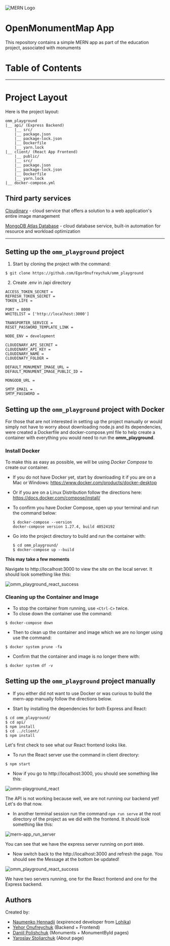 ![MERN Logo](https://www.3ritechnologies.com/wp-content/uploads/2019/11/MERN-Stack-Training-in-Pune-e1575022427244.png)

# OpenMonumentMap App
This repository contains a simple MERN app as part of the education project, associated with monuments
# Table of Contents

---

# Project Layout

   Here is the project layout:
   ```
   omm_playground
   |__ api/ (Express Backend)
       |__ src/
       |__ package.json
       |__ package-lock.json
       |__ Dockerfile
       |__ yarn.lock
   |__ client/ (React App Frontend)
       |__ public/
       |__ src/
       |__ package.json
       |__ package-lock.json
       |__ Dockerfile
       |__ yarn.lock
   |__ docker-compose.yml
   ```
## Third party services

[Cloudinary](https://cloudinary.com/) - cloud service that offers a solution to a web application's entire image management

[MongoDB Atlas Database](https://www.mongodb.com/cloud/atlas) - cloud database service, built-in automation for resource and workload optimization

---

## Setting up the `omm_playground` project

1. Start by cloning the project with the command:

```
$ git clone https://github.com/EgorOnufreychuk/omm_playground
```

2. Create .env in /api directory

```
ACCESS_TOKEN_SECRET = 
REFRESH_TOKEN_SECRET = 
TOKEN_LIFE = 

PORT = 8000
WHITELIST = ['http://localhost:3000']

TRANSPORTER_SERVICE = 
RESET_PASSWORD_TEMPLATE_LINK = 

NODE_ENV = development

CLOUDINARY_API_SECRET = 
CLOUDINARY_API_KEY = 
CLOUDINARY_NAME = 
CLOUDINATY_FOLDER = 

DEFAULT_MONUMENT_IMAGE_URL = 
DEFAULT_MONUMENT_IMAGE_PUBLIC_ID = 

MONGODB_URL = 

SMTP_EMAIL = 
SMTP_PASSWORD = 
```

## Setting up the `omm_playground` project with Docker

For those that are not interested in setting up the project manually or would simply not have to worry about downloading node.js and its dependencies, were created a Dockerfile and docker-compose.yml file to help create a container with everything you would need to run the **omm_playground**.

### Install Docker

To make this as easy as possible, we will be using *Docker Compose* to create our container.

- If you do not have Docker yet, start by downloading it if you are on a Mac or Windows:
  https://www.docker.com/products/docker-desktop

- Or if you are on a Linux Distribution follow the directions here:
  https://docs.docker.com/compose/install/
  
- To confirm you have Docker Compose, open up your terminal and run the command below:

  ```
  $ docker-compose --version
  docker-compose version 1.27.4, build 40524192
  ```
  
- Go into the project directory to build and run the container with:

  ```
  $ cd omm_playground/
  $ docker-compose up --build
  ```

**This may take a few moments**

Navigate to http://localhost:3000 to view the site on the local server.
It should look something like this:

![omm_playground_react_success](https://github.com/EgorOnufreychuk/omm-images/blob/main/Backend%20%2B%20Frontend%20success.png)

 ### Cleaning up the Container and Image

  - To stop the container from running, use `<Ctrl-C>` twice.
  - To close down the container use the command:

  ```
  $ docker-compose down
  ```
  - Then to clean up the container and image which we are no longer using use the command:

  ```
  $ docker system prune -fa
  ```

  - Confirm that the container and image is no longer there with:

  ```
  $ docker system df -v
  ```
## Setting up the `omm_playground` project manually
  
  - If you either did not want to use Docker or was curious to build the mern-app manually follow the directions below.
  
  - Start by installing the dependencies for both Express and React:
  ```
  $ cd omm_playground/
  $ cd api/
  $ npm install
  $ cd ../client/
  $ npm install
  ```
  
  Let's first check to see what our React frontend looks like.
  - To run the React server use the command in client directory:
  ```
  $ npm start
  ```
  - Now if you go to http://localhost:3000, you should see something like this:
  
  ![omm-playground_react](https://github.com/EgorOnufreychuk/omm-images/blob/main/Frontend%20success.png)
  
  The API is not working because well, we are not running our backend yet!
  Let's do that now.
  
  - In another terminal session run the command `npm run serve` at the root directory of the project as we did with the frontend.
  It should look something like this:
  
  ![mern-app_run_server](https://github.com/EgorOnufreychuk/omm-images/blob/main/Backend%20success.png)
  
  You can see that we have the express server running on port `8000`.
  
  - Now switch back to the http://localhost:3000 and refresh the page. You should see the Message at the bottom be updated!
  
  ![omm_playground_react_success](https://github.com/EgorOnufreychuk/omm-images/blob/main/Backend%20%2B%20Frontend%20success.png)
  
  We have two servers running, one for the React frontend and one for the Express backend. 
  
## Authors

Created by:

- [Naumenko Hennadii](https://github.com/hnaumenko) (expirenced developer from [Lohika](https://www.lohika.com.ua/))
- [Yehor Onufreychuk](https://github.com/EgorOnufreychuk) (Backend + Frontend)
- [Daniil Polishchuk](https://github.com/DaniilPolishchuk) (Monuments + MonumentById pages)
- [Yaroslav Stoliarchuk](https://github.com/StoliarchukYaroslav) (About page)
  
